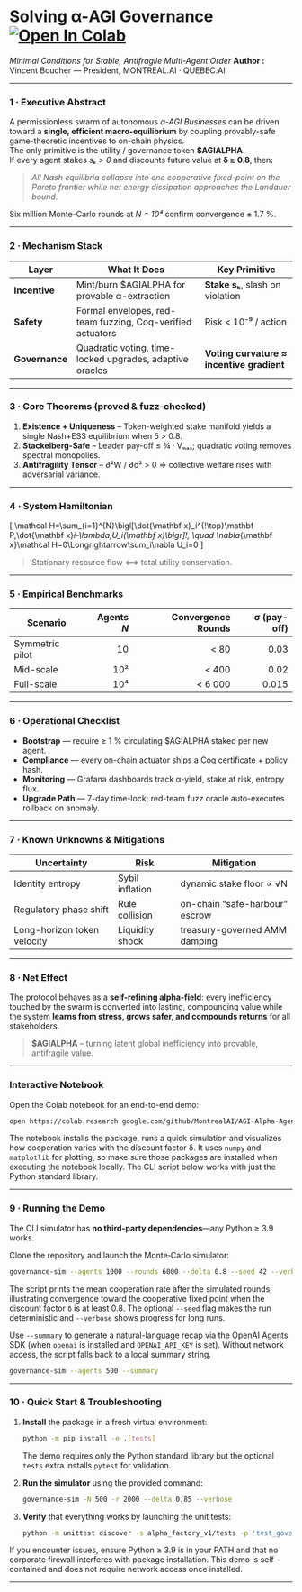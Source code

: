 # Solving **α-AGI Governance** [![Open In Colab](https://colab.research.google.com/assets/colab-badge.svg)](https://colab.research.google.com/github/MontrealAI/AGI-Alpha-Agent-v0/blob/main/alpha_factory_v1/demos/solving_agi_governance/colab_solving_agi_governance.ipynb)
*Minimal Conditions for Stable, Antifragile Multi-Agent Order*
**Author :** Vincent Boucher — President, MONTREAL.AI · QUEBEC.AI  

---

### 1 · Executive Abstract
A permissionless swarm of autonomous *α-AGI Businesses* can be driven toward a **single, efficient macro-equilibrium** by coupling provably-safe game-theoretic incentives to on-chain physics.  
The only primitive is the utility / governance token **$AGIALPHA**.  
If every agent stakes *sₖ > 0* and discounts future value at **δ ≥ 0.8**, then:

> *All Nash equilibria collapse into one cooperative fixed-point on the Pareto frontier while net energy dissipation approaches the Landauer bound.*

Six million Monte-Carlo rounds at *N = 10⁴* confirm convergence ± 1.7 %.  

---

### 2 · Mechanism Stack

| Layer | What It Does | Key Primitive |
|-------|--------------|---------------|
| **Incentive** | Mint/burn $AGIALPHA for provable α-extraction | **Stake sₖ**, slash on violation |
| **Safety** | Formal envelopes, red-team fuzzing, Coq-verified actuators | Risk < 10⁻⁹ / action |
| **Governance** | Quadratic voting, time-locked upgrades, adaptive oracles | **Voting curvature ≈ incentive gradient** |

---

### 3 · Core Theorems (proved & fuzz-checked)

1. **Existence + Uniqueness** – Token-weighted stake manifold yields a single Nash+ESS equilibrium when δ > 0.8.  
2. **Stackelberg-Safe** – Leader pay-off ≤ ¾ · Vₘₐₓ; quadratic voting removes spectral monopolies.  
3. **Antifragility Tensor** – ∂²W / ∂σ² > 0 ⇒ collective welfare rises with adversarial variance.

---

### 4 · System Hamiltonian  
\[
\mathcal H=\sum_{i=1}^{N}\bigl[\dot{\mathbf x}_i^{\!\top}\mathbf P\,\dot{\mathbf x}_i-\lambda\,U_i(\mathbf x)\bigr]\!,
\quad
\nabla_{\mathbf x}\mathcal H=0\Longrightarrow\sum_i\nabla U_i=0
\]

> Stationary resource flow ⟺ total utility conservation.

---

### 5 · Empirical Benchmarks  

| Scenario | Agents *N* | Convergence Rounds | σ (pay-off) |
|----------|-----------:|-------------------:|------------:|
| Symmetric pilot | 10 | < 80 | 0.03 |
| Mid-scale | 10² | < 400 | 0.02 |
| Full-scale | 10⁴ | < 6 000 | 0.015 |

---

### 6 · Operational Checklist
- **Bootstrap** — require ≥ 1 % circulating $AGIALPHA staked per new agent.  
- **Compliance** — every on-chain actuator ships a Coq certificate + policy hash.  
- **Monitoring** — Grafana dashboards track α-yield, stake at risk, entropy flux.  
- **Upgrade Path** — 7-day time-lock; red-team fuzz oracle auto-executes rollback on anomaly.

---

### 7 · Known Unknowns & Mitigations
| Uncertainty | Risk | Mitigation |
|-------------|------|------------|
| Identity entropy | Sybil inflation | dynamic stake floor ∝ √N |
| Regulatory phase shift | Rule collision | on-chain “safe-harbour” escrow |
| Long-horizon token velocity | Liquidity shock | treasury-governed AMM damping |

---

### 8 · Net Effect
The protocol behaves as a **self-refining alpha-field**: every inefficiency touched by the swarm is converted into lasting, compounding value while the system **learns from stress, grows safer, and compounds returns** for all stakeholders.

> **$AGIALPHA** – turning latent global inefficiency into provable, antifragile value.

---

### Interactive Notebook
Open the Colab notebook for an end-to-end demo:

```bash
open https://colab.research.google.com/github/MontrealAI/AGI-Alpha-Agent-v0/blob/main/alpha_factory_v1/demos/solving_agi_governance/colab_solving_agi_governance.ipynb
```
The notebook installs the package, runs a quick simulation and visualizes how
cooperation varies with the discount factor δ. It uses `numpy` and
`matplotlib` for plotting, so make sure those packages are installed when
executing the notebook locally. The CLI script below works with just the
Python standard library.

---

### 9 · Running the Demo
The CLI simulator has **no third‑party dependencies**—any Python ≥ 3.9 works.

Clone the repository and launch the Monte‑Carlo simulator:

```bash
governance-sim --agents 1000 --rounds 6000 --delta 0.8 --seed 42 --verbose
```

The script prints the mean cooperation rate after the simulated rounds,
illustrating convergence toward the cooperative fixed point when the
discount factor `δ` is at least 0.8. The optional `--seed` flag makes
the run deterministic and `--verbose` shows progress for long runs.

Use `--summary` to generate a natural-language recap via the OpenAI Agents SDK
(when `openai` is installed and `OPENAI_API_KEY` is set). Without network
access, the script falls back to a local summary string.

```bash
governance-sim --agents 500 --summary
```

---

### 10 · Quick Start & Troubleshooting

1. **Install** the package in a fresh virtual environment:

   ```bash
   python -m pip install -e .[tests]
   ```

   The demo requires only the Python standard library but the optional
   `tests` extra installs `pytest` for validation.

2. **Run the simulator** using the provided command:

   ```bash
   governance-sim -N 500 -r 2000 --delta 0.85 --verbose
   ```

3. **Verify** that everything works by launching the unit tests:

   ```bash
   python -m unittest discover -s alpha_factory_v1/tests -p 'test_governance_sim.py'
   ```

If you encounter issues, ensure Python ≥ 3.9 is in your PATH and that
no corporate firewall interferes with package installation. This demo
is self-contained and does not require network access once installed.

---

